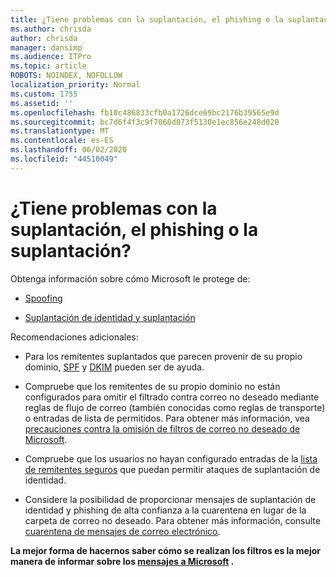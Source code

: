 ```yaml
---
title: ¿Tiene problemas con la suplantación, el phishing o la suplantación?
ms.author: chrisda
author: chrisda
manager: dansimp
ms.audience: ITPro
ms.topic: article
ROBOTS: NOINDEX, NOFOLLOW
localization_priority: Normal
ms.custom: 1755
ms.assetid: ''
ms.openlocfilehash: fb10c486833cfb0a1726dce69bc2176b39565e9d
ms.sourcegitcommit: bc7d6f4f3c9f7060d073f5130e1ec856e248d020
ms.translationtype: MT
ms.contentlocale: es-ES
ms.lasthandoff: 06/02/2020
ms.locfileid: "44510049"
---
```

# <a name="issues-with-spoofing-phishing-or-impersonation"></a>¿Tiene problemas con la suplantación, el phishing o la suplantación?

Obtenga información sobre cómo Microsoft le protege de:

- [Spoofing](https://docs.microsoft.com/microsoft-365/security/office-365-security/anti-spoofing-protection)

- [Suplantación de identidad y suplantación](https://docs.microsoft.com/microsoft-365/security/office-365-security/atp-anti-phishing)

Recomendaciones adicionales:

- Para los remitentes suplantados que parecen provenir de su propio dominio, [SPF](https://docs.microsoft.com/microsoft-365/security/office-365-security/set-up-spf-in-office-365-to-help-prevent-spoofing) y [DKIM](https://docs.microsoft.com/microsoft-365/security/office-365-security/use-dkim-to-validate-outbound-email) pueden ser de ayuda.

- Compruebe que los remitentes de su propio dominio no están configurados para omitir el filtrado contra correo no deseado mediante reglas de flujo de correo (también conocidas como reglas de transporte) o entradas de lista de permitidos. Para obtener más información, vea [precauciones contra la omisión de filtros de correo no deseado de Microsoft](https://docs.microsoft.com/exchange/troubleshoot/antispam/cautions-against-bypassing-spam-filters).

- Compruebe que los usuarios no hayan configurado entradas de la [lista de remitentes seguros](https://support.office.com/article/BE1BAEA0-BEAB-4A30-B968-9004332336CE) que puedan permitir ataques de suplantación de identidad.

- Considere la posibilidad de proporcionar mensajes de suplantación de identidad y phishing de alta confianza a la cuarentena en lugar de la carpeta de correo no deseado. Para obtener más información, consulte [cuarentena de mensajes de correo electrónico](https://docs.microsoft.com/microsoft-365/security/office-365-security/quarantine-email-messages).

**La mejor forma de hacernos saber cómo se realizan los filtros es la mejor manera de informar sobre los [mensajes a Microsoft](https://support.office.com/article/b5caa9f1-cdf3-4443-af8c-ff724ea719d2) .**
